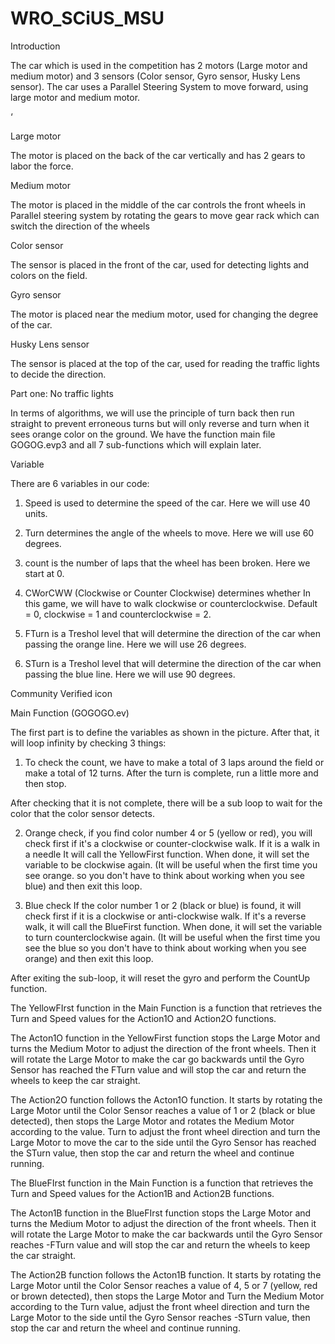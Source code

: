 # WRO_SCiUS_MSU

Introduction 

 

The car which is used in the competition has 2 motors (Large motor and medium motor) and 3 sensors (Color sensor, Gyro sensor, Husky Lens sensor). The car uses a Parallel Steering System to move forward, using large motor and medium motor.  

‘ 

 

Large motor 

The motor is placed on the back of the car vertically and has 2 gears to labor the force. 

 

Medium motor 

The motor is placed in the middle of the car controls the front wheels in Parallel steering system by rotating the gears to move gear rack which can switch the direction of the wheels  

 

Color sensor 

The sensor is placed in the front of the car, used for detecting lights and colors on the field. 

 

Gyro sensor 

The motor is placed near the medium motor, used for changing the degree of the car.  

 

Husky Lens sensor 

The sensor is placed at the top of the car, used for reading the traffic lights to decide the direction. 

 

 

Part one: No traffic lights 

In terms of algorithms, we will use the principle of turn back then run straight to prevent erroneous turns but will only reverse and turn when it sees orange color on the ground. We have the function main file GOGOG.evp3 and all 7 sub-functions which will explain later.  

 

Variable 

There are 6 variables in our code: 
1. Speed ​​is used to determine the speed of the car. Here we will use 40 units. 
2. Turn determines the angle of the wheels to move. Here we will use 60 degrees. 
3. count is the number of laps that the wheel has been broken. Here we start at 0. 

4. CWorCWW (Clockwise or Counter Clockwise) determines whether In this game, we will have to walk clockwise or counterclockwise. Default = 0, clockwise = 1 and counterclockwise = 2. 

5. FTurn is a Treshol level that will determine the direction of the car when passing the orange line. Here we will use 26 degrees. 
6. STurn is a Treshol level that will determine the direction of the car when passing the blue line. Here we will use 90 degrees. 

Community Verified icon 

 

Main Function (GOGOGO.ev) 

The first part is to define the variables as shown in the picture. After that, it will loop infinity by checking 3 things: 

 
1. To check the count, we have to make a total of 3 laps around the field or make a total of 12 turns. After the turn is complete, run a little more and then stop. 

 
 

After checking that it is not complete, there will be a sub loop to wait for the color that the color sensor detects. 
 
2. Orange check, if you find color number 4 or 5 (yellow or red), you will check first if it's a clockwise or counter-clockwise walk. If it is a walk in a needle It will call the YellowFirst function. 
 When done, it will set the variable to be clockwise again. (It will be useful when the first time you see orange. so you don't have to think about working when you see blue) and then exit this loop. 

 

3. Blue check If the color number 1 or 2 (black or blue) is found, it will check first if it is a clockwise or anti-clockwise walk. If it's a reverse walk, it will call the BlueFirst function. 
 When done, it will set the variable to turn counterclockwise again. (It will be useful when the first time you see the blue so you don't have to think about working when you see orange) and then exit this loop. 

 

 
After exiting the sub-loop, it will reset the gyro and perform the CountUp function. 

 

The YellowFIrst function in the Main Function is a function that retrieves the Turn and Speed ​​values ​​for the Action1O and Action2O functions. 

 

The Acton1O function in the YellowFirst function stops the Large Motor and turns the Medium Motor to adjust the direction of the front wheels. Then it will rotate the Large Motor to make the car go backwards until the Gyro Sensor has reached the FTurn value and will stop the car and return the wheels to keep the car straight. 

 

The Action2O function follows the Acton1O function. It starts by rotating the Large Motor until the Color Sensor reaches a value of 1 or 2 (black or blue detected), then stops the Large Motor and rotates the Medium Motor according to the value. Turn to adjust the front wheel direction and turn the Large Motor to move the car to the side until the Gyro Sensor has reached the STurn value, then stop the car and return the wheel and continue running. 

 

The BlueFIrst function in the Main Function is a function that retrieves the Turn and Speed ​​values ​​for the Action1B and Action2B functions. 

 

The Acton1B function in the BlueFIrst function stops the Large Motor and turns the Medium Motor to adjust the direction of the front wheels. Then it will rotate the Large Motor to make the car backwards until the Gyro Sensor reaches -FTurn value and will stop the car and return the wheels to keep the car straight. 

The Action2B function follows the Acton1B function. It starts by rotating the Large Motor until the Color Sensor reaches a value of 4, 5 or 7 (yellow, red or brown detected), then stops the Large Motor and Turn the Medium Motor according to the Turn value, adjust the front wheel direction and turn the Large Motor to the side until the Gyro Sensor reaches -STurn value, then stop the car and return the wheel and continue running. 

